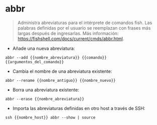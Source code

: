 # abbr

> Administra abreviaturas para el intérprete de comandos fish.
> Las palabras definidas por el usuario se reemplazan con frases más largas después de ingresarlas.
> Más información: <https://fishshell.com/docs/current/cmds/abbr.html>.

- Añade una nueva abreviatura:

`abbr --add {{nombre_abreviatura}} {{comando}} {{argumentos_del_comando}}`

- Cambia el nombre de una abreviatura existente:

`abbr --rename {{nombre_antiguo}} {{nombre_nuevo}}`

- Borra una abreviatura existente:

`abbr --erase {{nombre_abreviatura}}`

- Importa las abreviaturas definidas en otro host a través de SSH:

`ssh {{nombre_host}} abbr --show | source`

